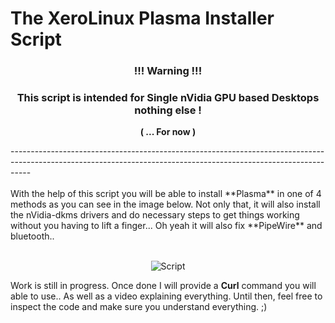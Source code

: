 # The XeroLinux Plasma Installer Script

<div align="center">

### !!! Warning !!!

### This script is intended for Single nVidia GPU based Desktops nothing else !
**( ... For now )**
</div>
-----------------------------------------------------------------------------------------------------------------------------------------------------------------
<br /><br />
With the help of this script you will be able to install **Plasma** in one of 4 methods as you can see in the image below. Not only that, it will also install the nVidia-dkms drivers and do necessary steps to get things working without you having to lift a finger... Oh yeah it will also fix **PipeWire** and bluetooth.. 
<br /><br />
<div align="center">

![Script](https://i.imgur.com/DJjpFG8.png)

</div>

Work is still in progress. Once done I will provide a **Curl** command you will able to use.. As well as a video explaining everything. Until then, feel free to inspect the code and make sure you understand everything. ;)
